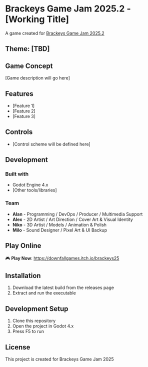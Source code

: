 # Brackeys Game Jam 2025.2 - [Working Title]

A game created for [Brackeys Game Jam 2025.2](https://itch.io/jam/brackeys-14)

## Theme: [TBD]

## Game Concept
[Game description will go here]

## Features
- [Feature 1]
- [Feature 2]
- [Feature 3]

## Controls
- [Control scheme will be defined here]

## Development
### Built with
- Godot Engine 4.x
- [Other tools/libraries]

### Team
- **Alan** - Programming / DevOps / Producer / Multimedia Support
- **Alex** - 2D Artist / Art Direction / Cover Art & Visual Identity  
- **Niko** - 3D Artist / Models / Animation & Polish
- **Milo** - Sound Designer / Pixel Art & UI Backup

## Play Online
🎮 **Play Now**: https://downfallgames.itch.io/brackeys25

## Installation
1. Download the latest build from the releases page
2. Extract and run the executable

## Development Setup
1. Clone this repository
2. Open the project in Godot 4.x
3. Press F5 to run

## License
This project is created for Brackeys Game Jam 2025